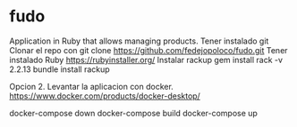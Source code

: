 # fudo
Application in Ruby that allows managing products.
Tener instalado git
Clonar el repo con git clone https://github.com/fedejopoloco/fudo.git
Tener instalado Ruby https://rubyinstaller.org/
Instalar rackup
gem install rack -v 2.2.13
bundle install
rackup

Opcion 2. 
Levantar la aplicacion con docker.
https://www.docker.com/products/docker-desktop/

docker-compose down
docker-compose build
docker-compose up
